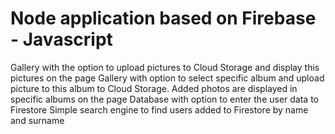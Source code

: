 # Node application based on Firebase - Javascript
Gallery with the option to upload pictures to Cloud Storage and display this pictures on the page
Gallery with option to select specific album and upload picture to this album to Cloud Storage. Added photos are displayed in specific albums on the page
Database with option to enter the user data to Firestore 
Simple search engine to find users added to Firestore by name and surname
